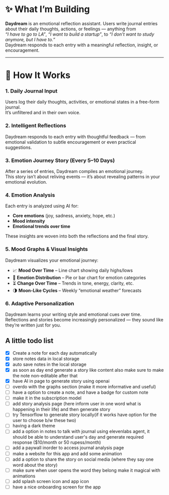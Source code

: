 # ✨ What I’m Building

**Daydream** is an emotional reflection assistant. Users write journal entries about their daily thoughts, actions, or feelings — anything from  
_“I have to go to LA”_, _“I want to build a startup”_, to _“I don’t want to study anymore, but I have to.”_  
Daydream responds to each entry with a meaningful reflection, insight, or encouragement.

---

# 📝 How It Works

### 1. Daily Journal Input

Users log their daily thoughts, activities, or emotional states in a free-form journal.  
It’s unfiltered and in their own voice.

### 2. Intelligent Reflections

Daydream responds to each entry with thoughtful feedback — from emotional validation to subtle encouragement or even practical suggestions.

### 3. Emotion Journey Story (Every 5–10 Days)

After a series of entries, Daydream compiles an emotional journey.  
This story isn’t about reliving events — it’s about revealing patterns in your emotional evolution.

### 4. Emotion Analysis

Each entry is analyzed using AI for:

- **Core emotions** (joy, sadness, anxiety, hope, etc.)
- **Mood intensity**
- **Emotional trends over time**

These insights are woven into both the reflections and the final story.

### 5. Mood Graphs & Visual Insights

Daydream visualizes your emotional journey:

- 📈 **Mood Over Time** – Line chart showing daily highs/lows
- 🎨 **Emotion Distribution** – Pie or bar chart for emotion categories
- ⏳ **Change Over Time** – Trends in tone, energy, clarity, etc.
- 🌗 **Moon-Like Cycles** – Weekly “emotional weather” forecasts

### 6. Adaptive Personalization

Daydream learns your writing style and emotional cues over time.  
Reflections and stories become increasingly personalized — they sound like they’re written just for you.

## A little todo list

- [x] Create a note for each day automatically
- [x] store notes data in local storage
- [x] auto save notes in the local storage
- [x] as soon as day end generate a story like content also make sure to make the note non-editable after that
- [x] have AI in page to generate story using openai
- [ ] overdo with the graphs section (make it more informative and useful)
- [ ] have a option to create a note, and have a badge for custom note
- [ ] make it in the subscription model
- [ ] add story analysis page (here inform user in one word what is happening in their life) and then generate story
- [ ] try Tensorflow to generate story locally(if it works have option for the user to choose b/w these two)
- [ ] having a dark theme
- [ ] add a option in notes to talk with journal using elevenlabs agent, it should be able to understand user's day and generate required response ($10/month or 50 rupess/month)
- [ ] add a paywall inorder to access journal analysis page
- [ ] make a website for this app and add some animation
- [ ] add a option to share the story on social media (where they say one word about the story)
- [ ] make sure when user opens the word they belong make it magical with animations
- [ ] add splash screen icon and app icon
- [ ] have a nice onboarding screen for the app
